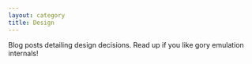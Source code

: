```yaml
---
layout: category
title: Design
---
```


Blog posts detailing design decisions. Read up if you like gory emulation internals!
